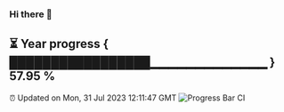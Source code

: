 ### Hi there 👋
⏳ Year progress { █████████████████▁▁▁▁▁▁▁▁▁▁▁▁▁ } 57.95 %
---
⏰ Updated on Mon, 31 Jul 2023 12:11:47 GMT
![Progress Bar CI](https://github.com/Moyi321/Moyi321/workflows/Progress%20Bar%20CI/badge.svg)
